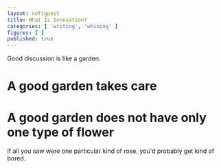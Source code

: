 ```yaml
---
layout: nofigpost 
title: What Is Innovation? 
categories: [ 'writing', 'whining' ]
figures: [ ]
published: true
---
```


Good discussion is like a garden.

A good garden takes care
========================

A good garden does not have only one type of flower
===================================================

If all you saw were one particular kind of rose, you'd probably get kind of
bored. 


